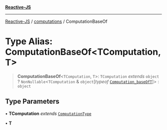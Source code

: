 [**Reactive-JS**](../../README.md)

***

[Reactive-JS](../../README.md) / [computations](../README.md) / ComputationBaseOf

# Type Alias: ComputationBaseOf\<TComputation, T\>

> **ComputationBaseOf**\<`TComputation`, `T`\>: `TComputation` *extends* `object` ? `NonNullable`\<`TComputation` & `object`\[*typeof* [`Computation_baseOfT`](../variables/Computation_baseOfT.md)\]\> : `object`

## Type Parameters

• **TComputation** *extends* [`ComputationType`](ComputationType.md)

• **T**
